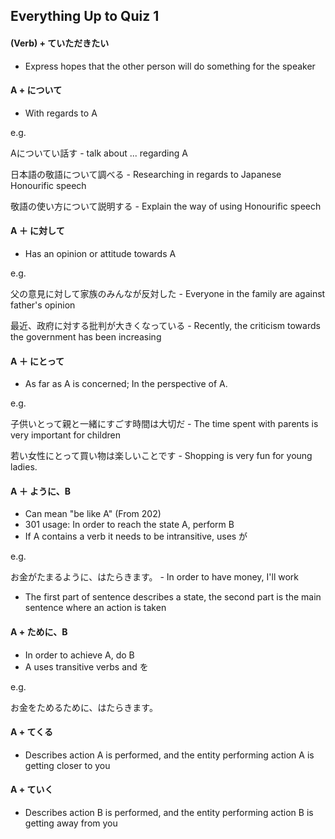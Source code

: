 ## Everything Up to Quiz 1

#### (Verb) + ていただきたい
- Express hopes that the other person will do something for the speaker

#### A + について

- With regards to A

e.g.

Aについてい話す - talk about ... regarding A

日本語の敬語について調べる - Researching in regards to Japanese Honourific speech

敬語の使い方について説明する - Explain the way of using Honourific speech

#### A ＋ に対して

- Has an opinion or attitude towards A

e.g.

父の意見に対して家族のみんなが反対した - Everyone in the family are against father's opinion

最近、政府に対する批判が大きくなっている - Recently, the criticism towards the government has been increasing

#### A ＋ にとって

- As far as A is concerned; In the perspective of A.

e.g.

子供いとって親と一緒にすごす時間は大切だ - The time spent with parents is very important for children

若い女性にとって買い物は楽しいことです - Shopping is very fun for young ladies.

#### A ＋ ように、B

- Can mean "be like A" (From 202)
- 301 usage: In order to reach the state A, perform B
- If A contains a verb it needs to be intransitive, uses が

e.g.

お金がたまるように、はたらきます。 - In order to have money, I'll work

- The first part of sentence describes a state, the second part is the main sentence where an action is taken

#### A + ために、B

- In order to achieve A, do B
- A uses transitive verbs and を

e.g.

お金をためるために、はたらきます。

 
#### A + てくる

- Describes action A is performed, and the entity performing action A is getting closer to you

#### A + ていく

- Describes action B is performed, and the entity performing action B is getting away from you